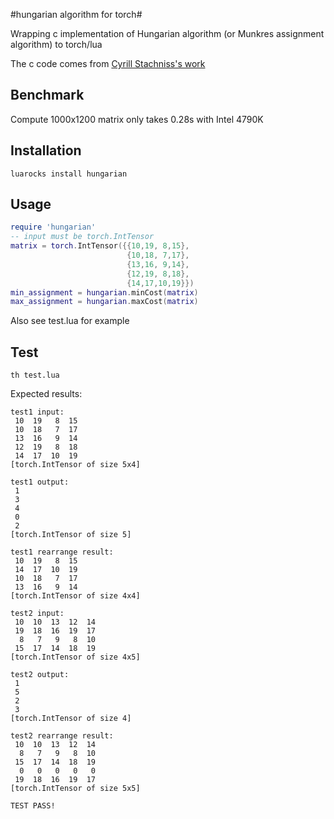 #hungarian algorithm for torch#

Wrapping c implementation of Hungarian algorithm (or Munkres assignment algorithm) to torch/lua

The c code comes from [Cyrill Stachniss's work](http://www2.informatik.uni-freiburg.de/~stachnis/misc/libhungarian-v0.1.3.tgz)

## Benchmark ##
Compute 1000x1200 matrix only takes 0.28s with Intel 4790K

## Installation ##

```
luarocks install hungarian
```

## Usage ##
```lua
require 'hungarian'
-- input must be torch.IntTensor
matrix = torch.IntTensor({{10,19, 8,15},
                          {10,18, 7,17},
                          {13,16, 9,14},
                          {12,19, 8,18},
                          {14,17,10,19}})     
min_assignment = hungarian.minCost(matrix)
max_assignment = hungarian.maxCost(matrix)
```

Also see test.lua for example

## Test ##
```
th test.lua
```

Expected results:

```
test1 input:	
 10  19   8  15
 10  18   7  17
 13  16   9  14
 12  19   8  18
 14  17  10  19
[torch.IntTensor of size 5x4]

test1 output:	
 1
 3
 4
 0
 2
[torch.IntTensor of size 5]

test1 rearrange result:	
 10  19   8  15
 14  17  10  19
 10  18   7  17
 13  16   9  14
[torch.IntTensor of size 4x4]

test2 input:	
 10  10  13  12  14
 19  18  16  19  17
  8   7   9   8  10
 15  17  14  18  19
[torch.IntTensor of size 4x5]

test2 output:	
 1
 5
 2
 3
[torch.IntTensor of size 4]

test2 rearrange result:	
 10  10  13  12  14
  8   7   9   8  10
 15  17  14  18  19
  0   0   0   0   0
 19  18  16  19  17
[torch.IntTensor of size 5x5]

TEST PASS!	
```
